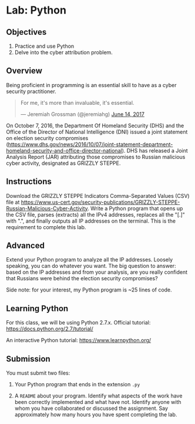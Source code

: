 # Lab: Python

## Objectives

1. Practice and use Python
2. Delve into the cyber attribution problem.

## Overview

Being proficient in programming is an essential skill to have as a cyber security practitioner.

<blockquote class="twitter-tweet" data-lang="en"><p lang="en" dir="ltr">For me, it&#39;s more than invaluable, it&#39;s essential.</p>&mdash; Jeremiah Grossman (@jeremiahg) <a href="https://twitter.com/jeremiahg/status/875111993463644160">June 14, 2017</a></blockquote>

On October 7, 2016, the Department Of Homeland Security (DHS) and the Office of the Director of National Intelligence (DNI) issued a joint statement on election security compromises (https://www.dhs.gov/news/2016/10/07/joint-statement-department-homeland-security-and-office-director-national). DHS has released a Joint Analysis Report (JAR) attributing those compromises to Russian malicious cyber activity, designated as GRIZZLY STEPPE.

## Instructions

Download the GRIZZLY STEPPE Indicators Comma-Separated Values (CSV) file at https://www.us-cert.gov/security-publications/GRIZZLY-STEPPE-Russian-Malicious-Cyber-Activity.  Write a Python program that opens up the CSV file, parses (extracts) all the IPv4 addresses, replaces all the "[.]" with ".", and finally outputs all IP addresses on the terminal.  This is the requirement to complete this lab.

## Advanced

Extend your Python program to analyze all the IP addresses.  Loosely speaking, you can do whatever you want.  The big question to answer: based on the IP addresses and from your analysis, are you really confident that Russians were behind the election security compromises?

Side note: for your interest, my Python program is ~25 lines of code.

## Learning Python

For this class, we will be using Python 2.7.x. Official tutorial: https://docs.python.org/2.7/tutorial/

An interactive Python tutorial: https://www.learnpython.org/

## Submission

You must submit two files:

1. Your Python program that ends in the extension `.py`

2. A `README` about your program.  Identify what aspects of the work have been correctly implemented and what have not. Identify anyone with whom you have collaborated or discussed the assignment. Say approximately how many hours you have spent completing the lab.